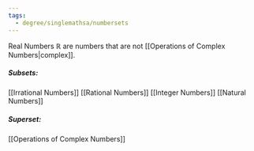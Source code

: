 ```yaml
---
tags:
  - degree/singlemathsa/numbersets
---
```

Real Numbers $\mathbb{R}$ are numbers that are not [[Operations of Complex Numbers|complex]].

##### Subsets:
[[Irrational Numbers]]
[[Rational Numbers]]
[[Integer Numbers]]
[[Natural Numbers]]

##### Superset:
[[Operations of Complex Numbers]]
